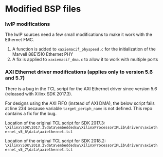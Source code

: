 Modified BSP files
==================

### lwIP modifications

The lwIP sources need a few small modifications to make it work with the Ethernet FMC.

1. A function is added to `xaxiemacif_physpeed.c` for the initialization of the Marvell 88E1510 Ethernet PHY
2. A fix is applied to `xaxiemacif_dma.c` to allow it to work with multiple ports

### AXI Ethernet driver modifications (applies only to version 5.6 and 5.7)

There is a bug in the TCL script for the AXI Ethernet driver since version 5.6 (released with Xilinx SDK 2017.3).

For designs using the AXI FIFO (instead of AXI DMA), the below script fails at line 234 because variable
`target_periph_name` is not defined. This repo contains a fix for the bug.

Location of the original TCL script for SDK 2017.3:
`\Xilinx\SDK\2017.3\data\embeddedsw\XilinxProcessorIPLib\drivers\axiethernet_v5_6\data\axiethernet.tcl`

Location of the original TCL script for SDK 2018.2:
`\Xilinx\SDK\2018.2\data\embeddedsw\XilinxProcessorIPLib\drivers\axiethernet_v5_7\data\axiethernet.tcl`
